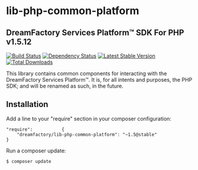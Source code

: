# lib-php-common-platform

## DreamFactory Services Platform&trade; SDK For PHP v1.5.12

[![Build Status](http://tc.dreamfactory.com:8111/httpAuth/app/rest/builds/buildType:id:DreamfactoryLibPhpCommonPlatform_Release/statusIcon)](http://tc.dreamfactory.com:8111/viewType.html?buildTypeId=DreamfactoryLibPhpCommonPlatform_Release&tab=buildTypeStatusDiv&guest=1)
[![Dependency Status](https://www.versioneye.com/php/dreamfactory:lib-php-common-platform/badge.png)](https://www.versioneye.com/php/dreamfactory:lib-php-common-platform)
[![Latest Stable Version](https://poser.pugx.org/dreamfactory/lib-php-common-platform/version.png)](https://packagist.org/packages/dreamfactory/lib-php-common-platform)
[![Total Downloads](https://poser.pugx.org/dreamfactory/lib-php-common-platform/d/total.png)](https://packagist.org/packages/dreamfactory/lib-php-common-platform)

This library contains common components for interacting with the DreamFactory Services Platform&trade;. It is, for all intents and purposes, the PHP SDK; and will be renamed as such, in the future.

## Installation

Add a line to your "require" section in your composer configuration:

	"require":           {
		"dreamfactory/lib-php-common-platform": "~1.5@stable"
	}

Run a composer update:

    $ composer update

